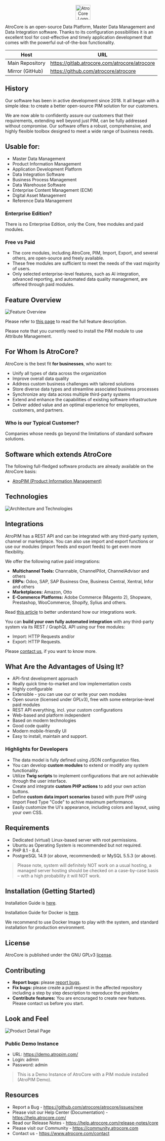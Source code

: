 <p align="center" width="100%">
<img src="_assets/atrocore-logo.svg" alt="AtroCore Logo" height="48">
</p>

AtroCore is an open-source Data Platform, Master Data Management and Data Integration software. Thanks to its configuration possibilities it is an excellent tool for cost-effective and timely application development that comes with the powerful out-of-the-box functionality.

| Host            | URL                                             |
| ----------------| ----------------------------------------------- |
| Main Repository | https://gitlab.atrocore.com/atrocore/atrocore   |
| Mirror (GitHub) | https://github.com/atrocore/atrocore            |


## History
Our software has been in active development since 2018. It all began with a simple idea: to create a better open-source PIM solution for our customers.

We are now able to confidently assure our customers that their requirements, extending well beyond just PIM, can be fully addressed without compromise. Our software offers a robust, comprehensive, and highly flexible toolbox designed to meet a wide range of business needs.

## Usable for:

- Master Data Management
- Product Information Management
- Application Development Platform
- Data Integration Software
- Business Process Management
- Data Warehouse Software
- Enterprise Content Management (ECM)
- Digital Asset Management
- Reference Data Management

### Enterprise Edition?

There is no Enterprise Edition, only the Core, free modules and paid modules.


### Free vs Paid

- The core modules, including AtroCore, PIM, Import, Export, and several others, are open-source and freely available.
- These free modules are sufficient to meet the needs of the vast majority of users.
- Only selected enterprise-level features, such as AI integration, advanced reporting, and automated data quality management, are offered through paid modules.


## Feature Overview

![Feature Overview](_assets/atrocore-feature-overview-tags.svg)

Please refer to [this page](https://www.atrocore.com/en/atrocore) to read the full feature description.

Please note that you currently need to install the PIM module to use Attribute Management.

## For Whom Is AtroCore?

AtroCore is the best fit **for businesses**, who want to:

* Unify all types of data across the organization
* Improve overall data quality
* Address custom business challenges with tailored solutions
* Store diverse data types and streamline associated business processes
* Synchronize any data across multiple third-party systems
* Extend and enhance the capabilities of existing software infrastructure
* Deliver added value and an optimal experience for employees, customers, and partners.

### Who is our Typical Customer?

Companies whose needs go beyond the limitations of standard software solutions.

## Software which extends AtroCore

The following full-fledged software products are already available on the AtroCore basis:
* [AtroPIM (Product Information Management)](https://github.com/atrocore/atropim)


## Technologies

![Architecture and Technologies](_assets/architecture-and-technologies.svg)


## Integrations

AtroPIM has a REST API and can be integrated with any third-party system, channel or marketplace. 
You can also use import and export functions or use our modules (import feeds and export feeds) to get even more flexibility.

We offer the following native paid integrations:

- **Multichannel Tools:** Channable, ChannelPilot, ChannelAdvisor and others
- **ERPs:** Odoo, SAP, SAP Business One, Business Central, Xentral, Infor and others
- **Marketplaces:** Amazon, Otto
- **E-Commerce Platforms:** Adobe Commerce (Magento 2), Shopware, Prestashop, WooCommerce, Shopify, Sylius and others.

Read [this article](https://store.atrocore.com/en/atrocore-integrations-for-erp-ecommerce-marketplaces) to better understand how our integrations work.

You can **build your own fully automated integration** with any third-party system via its REST / GraphQL API using our free modules: 
- Import: HTTP Requests and/or 
- Export: HTTP Requests.

Please [contact us](https://www.atrocore.com/contact), if you want to know more.


## What Are the Advantages of Using It?

* API-first development approach
* Really quick time-to-market and low implementation costs
* Highly configurable 
* Extensible - you can use our or write your own modules
* Open source (licensed under GPLv3), free with some enterprise-level paid modules
* REST API everything, incl. your custom configurations
* Web-based and platform independent
* Based on modern technologies
* Good code quality
* Modern mobile-friendly UI
* Easy to install, maintain and support.

### Highlights for Developers

- The data model is fully defined using JSON configuration files.
- You can develop **custom modules** to extend or modify any system functionality.
- Utilize **Twig scripts** to implement configurations that are not achievable through the user interface.
- Create and integrate **custom PHP actions** to add your own action buttons.
- Define **custom data import scenarios** based with pure PHP using Import Feed Type "Code" to achive maximum performance.
- Easily customize the UI's appearance, including colors and layout, using your own CSS.


## Requirements

* Dedicated (virtual) Linux-based server with root permissions. 
* Ubuntu as Operating System is recommended but not required.
* PHP 8.1 - 8.4.
* PostgreSQL 14.9 (or above, recommended) or MySQL 5.5.3 (or above).

> Please note, system will definitely NOT work on a usual hosting, a managed server hosting should be checked on a case-by-case basis – with a high probability it will NOT work.

## Installation (Getting Started)

Installation Guide is [here](https://help.atrocore.com/installation-and-maintenance/installation).

Installation Guide for Docker is [here](https://help.atrocore.com/installation-and-maintenance/installation/docker-configuration).

We recommend to use Docker Image to play with the system, and standard installation for production environment.

## License

AtroCore is published under the GNU GPLv3 [license](LICENSE.txt).

## Contributing
- **Report bugs:** please [report bugs](https://github.com/atrocore/atrocore/issues/new).
- **Fix bugs:** please create a pull request in the affected repository including a step by step description to reproduce the problem.
- **Contribute features:** You are encouraged to create new features. Please contact us before you start.

## Look and Feel

![Product Detail Page](_assets/product-detail-page.png)

### Public Demo Instance

- URL: https://demo.atropim.com/
- Login: admin
- Password: admin
> This is a Demo Instance of AtroCore with a PIM module installed (AtroPIM Demo).


## Resources

- Report a Bug - https://github.com/atrocore/atrocore/issues/new
- Please visit our Help Center (Documentation) - https://help.atrocore.com/
- Read our Release Notes - https://help.atrocore.com/release-notes/core
- Please visit our Community - https://community.atrocore.com
- Сontact us - https://www.atrocore.com/contact
